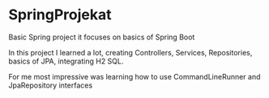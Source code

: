 # SpringProjekat

Basic Spring project it focuses on basics of Spring Boot

In this project I learned a lot, creating Controllers, Services, Repositories, basics of JPA, integrating H2 SQL.

For me most impressive was learning how to use CommandLineRunner and JpaRepository interfaces
